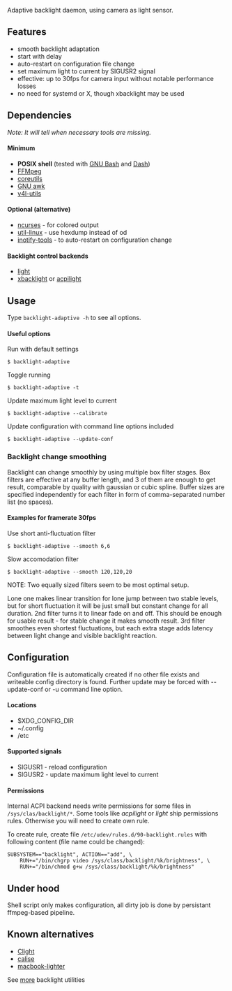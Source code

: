 Adaptive backlight daemon, using camera as light sensor.

## Features
- smooth backlight adaptation
- start with delay
- auto-restart on configuration file change
- set maximum light to current by SIGUSR2 signal
- effective: up to 30fps for camera input without notable performance losses
- no need for systemd or X, though xbacklight may be used

## Dependencies

*Note: It will tell when necessary tools are missing.*

#### Minimum

- **POSIX shell** (tested with [GNU Bash](http://tiswww.case.edu/php/chet/bash/bashtop.html) and [Dash](http://gondor.apana.org.au/~herbert/dash/))
- [FFMpeg](https://ffmpeg.org/)
- [coreutils](https://www.gnu.org/software/coreutils/)
- [GNU awk](https://www.gnu.org/software/gawk/gawk.html)
- [v4l-utils](https://git.linuxtv.org/v4l-utils.git)

#### Optional (alternative)

- [ncurses](https://www.gnu.org/software/ncurses/) - for colored output
- [util-linux](https://www.kernel.org/pub/linux/utils/util-linux/) - use hexdump instead of od
- [inotify-tools](https://github.com/inotify-tools/inotify-tools) - to auto-restart on configuration change

#### Backlight control backends

- [light](https://github.com/haikarainen/light)
- [xbacklight](https://gitlab.freedesktop.org/xorg/app/xbacklight) or [acpilight](sys-power/acpilight)

## Usage

Type `backlight-adaptive -h` to see all options.

#### Useful options

Run with default settings
```
$ backlight-adaptive
```

Toggle running
```
$ backlight-adaptive -t
```

Update maximum light level to current
```
$ backlight-adaptive --calibrate
```

Update configuration with command line options included
```
$ backlight-adaptive --update-conf
```

### Backlight change smoothing

Backlight can change smoothly by using multiple box filter stages. Box filters are effective at any buffer length, and 3 of them are enough to get result, comparable by quality with gaussian or cubic spline. Buffer sizes are specified independently for each filter in form of comma-separated number list (no spaces).

#### Examples for framerate 30fps

Use short anti-fluctuation filter
```
$ backlight-adaptive --smooth 6,6
```

Slow accomodation filter
```
$ backlight-adaptive --smooth 120,120,20
```

NOTE: Two equally sized filters seem to be most optimal setup.

Lone one makes linear transition for lone jump between two stable levels, but for short fluctuation it will be just small but constant change for all duration. 2nd filter turns it to linear fade on and off. This should be enough for usable result - for stable change it makes smooth result. 3rd filter smoothes even shortest fluctuations, but each extra stage adds latency between light change and visible backlight reaction.

## Configuration

Configuration file is automatically created if no other file exists and writeable config directory is found.
Further update may be forced with --update-conf or -u command line option.

#### Locations

- $XDG_CONFIG_DIR
- ~/.config
- /etc

#### Supported signals

- SIGUSR1 - reload configuration
- SIGUSR2 - update maximum light level to current

#### Permissions

Internal ACPI backend needs write permissions for some files in `/sys/clas/backlight/*`. Some tools like *acpilight* or *light* ship permissions rules. Otherwise you will need to create own rule.

To create rule, create file `/etc/udev/rules.d/90-backlight.rules` with following content (file name could be changed):

```
SUBSYSTEM=="backlight", ACTION=="add", \
    RUN+="/bin/chgrp video /sys/class/backlight/%k/brightness", \
    RUN+="/bin/chmod g+w /sys/class/backlight/%k/brightness"
```

## Under hood

Shell script only makes configuration, all dirty job is done by persistant ffmpeg-based pipeline.

## Known alternatives

- [Clight](https://github.com/FedeDP/Clight)
- [calise](https://sourceforge.net/projects/calise/)
- [macbook-lighter](https://github.com/harttle/macbook-lighter)

See [more](https://wiki.archlinux.org/index.php/Backlight#Backlight_utilities) backlight utilities